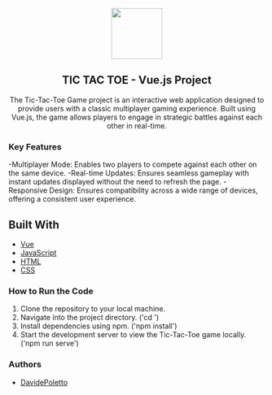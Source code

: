 <p align="center">
  <a href="https://github.com/davidepoletto/Tic-Tac-Toe-Tris">
    <img src="Screenshot 2024-07-03 alle 17.29.58.png" width="100px">
  </a>
</p>

<h2 align="center">TIC TAC TOE - Vue.js Project</h2>
<p align="center">The Tic-Tac-Toe Game project is an interactive web application designed to provide users with a classic multiplayer gaming experience. Built using Vue.js, the game allows players to engage in strategic battles against each other in real-time.</p>


### Key Features
-Multiplayer Mode: Enables two players to compete against each other on the same device.
-Real-time Updates: Ensures seamless gameplay with instant updates displayed without the need to refresh the page.
-Responsive Design: Ensures compatibility across a wide range of devices, offering a consistent user experience.

## Built With
* [Vue]()
* [JavaScript]()
* [HTML]()
* [CSS]()

### How to Run the Code
1. Clone the repository to your local machine.
2. Navigate into the project directory. ('cd <project-directory>')
3. Install dependencies using npm. ('npm install')
4. Start the development server to view the Tic-Tac-Toe game locally. ('npm run serve')

### Authors

- [DavidePoletto](https://github.com/DavidePoletto)

